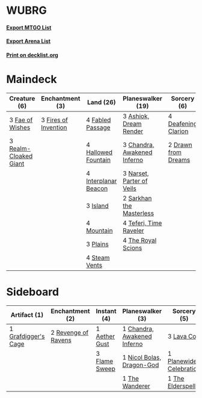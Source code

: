 # WUBRG

#### [Export MTGO List](../collection/WUBRG/WUBRG.txt)
#### [Export Arena List](../collection/WUBRG/WUBRG_arena.txt)
#### [Print on decklist.org](http://decklist.org/?deckmain=3%09Ashiok,%20Dream%20Render%0A3%09Chandra,%20Awakened%20Inferno%0A4%09Deafening%20Clarion%0A2%09Drawn%20from%20Dreams%0A4%09Fabled%20Passage%0A3%09Fae%20of%20Wishes%0A3%09Fires%20of%20Invention%0A4%09Hallowed%20Fountain%0A4%09Interplanar%20Beacon%0A3%09Island%0A4%09Mountain%0A3%09Narset,%20Parter%20of%20Veils%0A3%09Plains%0A3%09Realm-Cloaked%20Giant%0A2%09Sarkhan%20the%20Masterless%0A4%09Steam%20Vents%0A4%09Teferi,%20Time%20Raveler%0A4%09The%20Royal%20Scions&deckside=1%09Aether%20Gust%0A1%09Chandra,%20Awakened%20Inferno%0A3%09Flame%20Sweep%0A1%09Grafdigger's%20Cage%0A3%09Lava%20Coil%0A1%09Nicol%20Bolas,%20Dragon-God%0A1%09Planewide%20Celebration%0A2%09Revenge%20of%20Ravens%0A1%09The%20Elderspell%0A1%09The%20Wanderer)
# Maindeck

|                                          Creature (6)                                          |                                        Enchantment (3)                                        |                                           Land (26)                                           |                                          Planeswalker (19)                                           |                                         Sorcery (6)                                          |
|------------------------------------------------------------------------------------------------|-----------------------------------------------------------------------------------------------|-----------------------------------------------------------------------------------------------|------------------------------------------------------------------------------------------------------|----------------------------------------------------------------------------------------------|
|3 [Fae of Wishes](http://gatherer.wizards.com/Pages/Card/Details.aspx?multiverseid=473006)      |3 [Fires of Invention](http://gatherer.wizards.com/Pages/Card/Details.aspx?multiverseid=473087)|4 [Fabled Passage](http://gatherer.wizards.com/Pages/Card/Details.aspx?multiverseid=473206)    |3 [Ashiok, Dream Render](http://gatherer.wizards.com/Pages/Card/Details.aspx?multiverseid=461155)     |4 [Deafening Clarion](http://gatherer.wizards.com/Pages/Card/Details.aspx?multiverseid=452915)|
|3 [Realm-Cloaked Giant](http://gatherer.wizards.com/Pages/Card/Details.aspx?multiverseid=472988)|                                                                                               |4 [Hallowed Fountain](http://gatherer.wizards.com/Pages/Card/Details.aspx?multiverseid=97071)  |3 [Chandra, Awakened Inferno](http://gatherer.wizards.com/Pages/Card/Details.aspx?multiverseid=466881)|2 [Drawn from Dreams](http://gatherer.wizards.com/Pages/Card/Details.aspx?multiverseid=466810)|
|                                                                                                |                                                                                               |4 [Interplanar Beacon](http://gatherer.wizards.com/Pages/Card/Details.aspx?multiverseid=461174)|3 [Narset, Parter of Veils](http://gatherer.wizards.com/Pages/Card/Details.aspx?multiverseid=460988)  |                                                                                              |
|                                                                                                |                                                                                               |3 [Island](http://gatherer.wizards.com/Pages/Card/Details.aspx?multiverseid=439857)            |2 [Sarkhan the Masterless](http://gatherer.wizards.com/Pages/Card/Details.aspx?multiverseid=461070)   |                                                                                              |
|                                                                                                |                                                                                               |4 [Mountain](http://gatherer.wizards.com/Pages/Card/Details.aspx?multiverseid=439859)          |4 [Teferi, Time Raveler](http://gatherer.wizards.com/Pages/Card/Details.aspx?multiverseid=461148)     |                                                                                              |
|                                                                                                |                                                                                               |3 [Plains](http://gatherer.wizards.com/Pages/Card/Details.aspx?multiverseid=439856)            |4 [The Royal Scions](http://gatherer.wizards.com/Pages/Card/Details.aspx?multiverseid=473161)         |                                                                                              |
|                                                                                                |                                                                                               |4 [Steam Vents](http://gatherer.wizards.com/Pages/Card/Details.aspx?multiverseid=405109)       |                                                                                                      |                                                                                              |


# Sideboard

|                                         Artifact (1)                                         |                                       Enchantment (2)                                        |                                      Instant (4)                                       |                                           Planeswalker (3)                                           |                                           Sorcery (5)                                            |
|----------------------------------------------------------------------------------------------|----------------------------------------------------------------------------------------------|----------------------------------------------------------------------------------------|------------------------------------------------------------------------------------------------------|--------------------------------------------------------------------------------------------------|
|1 [Grafdigger's Cage](http://gatherer.wizards.com/Pages/Card/Details.aspx?multiverseid=278452)|2 [Revenge of Ravens](http://gatherer.wizards.com/Pages/Card/Details.aspx?multiverseid=473066)|1 [Aether Gust](http://gatherer.wizards.com/Pages/Card/Details.aspx?multiverseid=466796)|1 [Chandra, Awakened Inferno](http://gatherer.wizards.com/Pages/Card/Details.aspx?multiverseid=466881)|3 [Lava Coil](http://gatherer.wizards.com/Pages/Card/Details.aspx?multiverseid=452858)            |
|                                                                                              |                                                                                              |3 [Flame Sweep](http://gatherer.wizards.com/Pages/Card/Details.aspx?multiverseid=466893)|1 [Nicol Bolas, Dragon-God](http://gatherer.wizards.com/Pages/Card/Details.aspx?multiverseid=463947)  |1 [Planewide Celebration](http://gatherer.wizards.com/Pages/Card/Details.aspx?multiverseid=461099)|
|                                                                                              |                                                                                              |                                                                                        |1 [The Wanderer](http://gatherer.wizards.com/Pages/Card/Details.aspx?multiverseid=460964)             |1 [The Elderspell](http://gatherer.wizards.com/Pages/Card/Details.aspx?multiverseid=461016)       |


